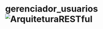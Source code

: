 # gerenciador_usuarios![ArquiteturaRESTful](https://user-images.githubusercontent.com/47877623/222629988-c8ff28c5-f51d-4c13-95c5-9586b2d8ca50.png)
